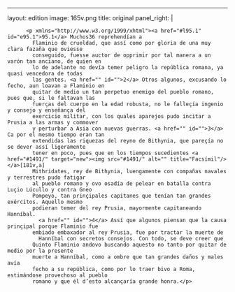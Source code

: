 <?xml version="1.0" encoding="UTF-8"?>
---
layout: edition
image: 165v.png 
title: original 
panel_right: |  
            
          <p xmlns="http://www.w3.org/1999/xhtml"><a href="#l95.1" id="e95.1">95.1</a> Muchos36 reprehendían a
            Flaminio de crueldad, que assí como por gloria de una muy clara fazaña que oviesse
            conseguido, fuesse auctor de opprimir por tal manera a un varón tan anciano, de quien en
            lo de adelante no devía temer peligro la república romana, ya quasi vencedora de todas
            las gentes. <a href="" id="">2</a> Otros algunos, excusando lo fecho, aun loavan a Flaminio en
            quitar de medio un tan perpetuo enemigo del pueblo romano, pues que, si le faltavan las
            fuerças del cuerpo en la edad robusta, no le falleçía ingenio y consejo y enseñança del
            exercicio militar, con los quales aparejos pudo incitar a Prusia a las armas y commover
            y perturbar a Asia con nuevas guerras. <a href="" id="">3</a> Ca por el mesmo tiempo eran tan
            extendidas las riquezas del reyno de Bithynia, que pareçía no se dever assí ligeramente
            tener en poco, pues que en los tiempos sucedientes <a href="#1491/" target="new"><img src="#1491/" alt="" title="Facsímil"/></a>[181v,a]
            Mithridates, rey de Bithynia, luengamente con compañas navales y terrestres pudo fatigar
            al pueblo romano y ovo osadía de pelear en batalla contra Luçio Lúcullo y contra Gneo
            Pompeyo, tan prinçipales capitanes que tenían tan grandes exércitos. Aquello mesmo
            podieran temer del rey Prusia, mayormente capitaneando Hanníbal.
              <a href="" id="">4</a> Assí que algunos piensan que la causa prinçipal porque Flaminio fue
            embiado embaxador al rey Prusia, fue por tractar la muerte de
              Hanníbal con secretos consejos. Con todo, se deve creer que
            Quinto Flaminio andovo buscando aquesto no tanto por quitar de medio por la presente
            muerte a Hanníbal, como a ombre que tan grandes daños y males avía
            fecho a su república, como por lo traer bivo a Roma, estimándose provechoso al pueblo
            romano y que él d’esto alcançaría grande honra.</p>
        